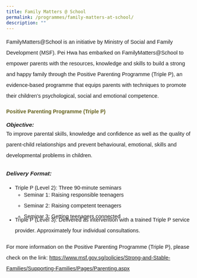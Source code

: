 ```yaml
---
title: Family Matters @ School
permalink: /programmes/family-matters-at-school/
description: ""
---
```

<p style="font-size:14.5px; line-height:2;font-family:sans-serif;">FamilyMatters@School is an initiative by Ministry of Social and Family Development (MSF). Pei Hwa has embarked on FamilyMatters@School to empower parents with the resources, knowledge and skills to build a strong and happy family through the Positive Parenting Programme (Triple P), an evidence-based programme that equips parents with techniques to promote their children’s&nbsp;psychological, social and emotional competence.</p>

<h4 style="color:#635f1a;font-weight:bold;font-family:sans-serif;">Positive Parenting Programme (Triple P)</h4>

 <p style="margin-top:15px;font-size:15.5px;"><strong style="font-family:sans-serif;"><em style="font-family:sans-serif;">Objective:<br></em></strong></p>

<p style="font-size:14.5px; line-height:2;margin:-15px 0 25px 0px;font-family:sans-serif;">To improve parental skills, knowledge and confidence as well as the quality of parent-child relationships and prevent behavioural, emotional, skills and developmental problems in children.</p>

<p style="margin-top:15px;font-size:15.5px;"><strong style="font-family:sans-serif;"><em style="font-family:sans-serif;">Delivery Format:</em></strong></p>

<ul style="margin-top:5px;">
<li style="font-size:14.5px; line-height:2;font-family:sans-serif;">Triple P (Level 2): Three 90-minute seminars</li>
<ul style="margin-top:-10px; margin-bottom:-20px;">
<li style="font-size:14.5px; line-height:2;font-family:sans-serif;">Seminar 1: Raising responsible teenagers</li>
<li style="font-size:14.5px; line-height:2;font-family:sans-serif;">Seminar 2: Raising competent teenagers</li>
<li style="font-size:14.5px; line-height:2;font-family:sans-serif;">Seminar 3: Getting teenagers connected</li>
</ul>
<li style="font-size:14.5px; line-height:2;font-family:sans-serif;">Triple P (Level 3): Delivered as intervention with a trained Triple P service provider. Approximately four individual consultations.</li>
</ul>

<p style="margin-top:15px;font-size:14.5px; line-height:2;font-family:sans-serif;">For more information on the Positive Parenting Programme (Triple P), please check on the link:&nbsp;<a href="https://www.msf.gov.sg/policies/Strong-and-Stable-Families/Supporting-Families/Pages/Parenting.aspx" style="font-family:sans-serif;">https://www.msf.gov.sg/policies/Strong-and-Stable-Families/Supporting-Families/Pages/Parenting.aspx</a></p>